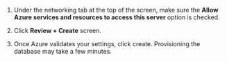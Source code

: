 1. Under the networking tab at the top of the screen, make sure the **Allow Azure services and resources to access this server** option is checked.

1. Click **Review + Create** screen.

1. Once Azure validates your settings, click create. Provisioning the database may take a few minutes.
